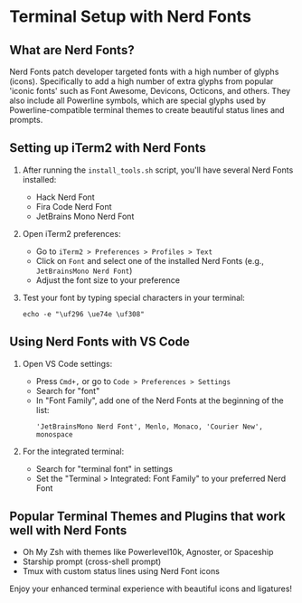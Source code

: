 # Terminal Setup with Nerd Fonts

## What are Nerd Fonts?

Nerd Fonts patch developer targeted fonts with a high number of glyphs (icons). Specifically to add a high number of extra glyphs from popular 'iconic fonts' such as Font Awesome, Devicons, Octicons, and others. They also include all Powerline symbols, which are special glyphs used by Powerline-compatible terminal themes to create beautiful status lines and prompts.

## Setting up iTerm2 with Nerd Fonts

1. After running the `install_tools.sh` script, you'll have several Nerd Fonts installed:
   - Hack Nerd Font
   - Fira Code Nerd Font
   - JetBrains Mono Nerd Font

2. Open iTerm2 preferences:
   - Go to `iTerm2 > Preferences > Profiles > Text`
   - Click on `Font` and select one of the installed Nerd Fonts (e.g., `JetBrainsMono Nerd Font`)
   - Adjust the font size to your preference

3. Test your font by typing special characters in your terminal:
   ```
   echo -e "\uf296 \ue74e \uf308"
   ```

## Using Nerd Fonts with VS Code

1. Open VS Code settings:
   - Press `Cmd+,` or go to `Code > Preferences > Settings`
   - Search for "font"
   - In "Font Family", add one of the Nerd Fonts at the beginning of the list:
     ```
     'JetBrainsMono Nerd Font', Menlo, Monaco, 'Courier New', monospace
     ```

2. For the integrated terminal:
   - Search for "terminal font" in settings
   - Set the "Terminal > Integrated: Font Family" to your preferred Nerd Font

## Popular Terminal Themes and Plugins that work well with Nerd Fonts

- Oh My Zsh with themes like Powerlevel10k, Agnoster, or Spaceship
- Starship prompt (cross-shell prompt)
- Tmux with custom status lines using Nerd Font icons

Enjoy your enhanced terminal experience with beautiful icons and ligatures!
